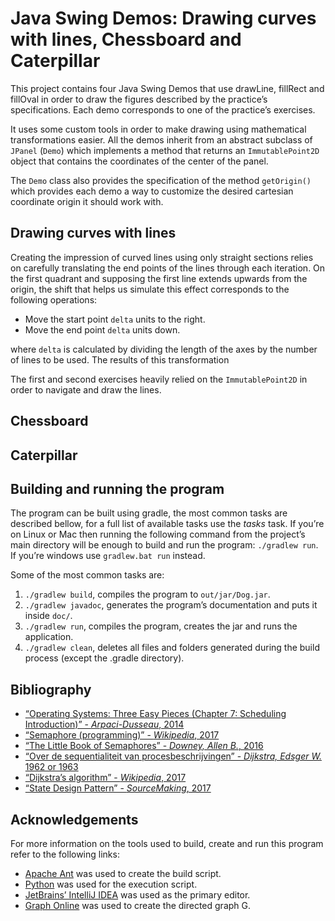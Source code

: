# Java Swing Demos: Drawing curves with lines, Chessboard and Caterpillar

This project contains four Java Swing Demos that use drawLine, fillRect
and fillOval in order to draw the figures described by the practice’s
specifications. Each demo corresponds to one of the practice’s
exercises.

It uses some custom tools in order to make drawing using mathematical
transformations easier. All the demos inherit from an abstract subclass
of `JPanel` (`Demo`) which implements a method that returns an
`ImmutablePoint2D` object that contains the coordinates of the center of
the panel.

The `Demo` class also provides the specification of the method
`getOrigin()` which provides each demo a way to customize the desired
cartesian coordinate origin it should work with.

## Drawing curves with lines

Creating the impression of curved lines using only straight sections
relies on carefully translating the end points of the lines through each
iteration. On the first quadrant and supposing the first line extends
upwards from the origin, the shift that helps us simulate this effect
corresponds to the following operations:

  - Move the start point `delta` units to the right.
  - Move the end point `delta` units down.

where `delta` is calculated by dividing the length of the axes by the
number of lines to be used. The results of this transformation

The first and second exercises heavily relied on the `ImmutablePoint2D`
in order to navigate and draw the lines.

## Chessboard

## Caterpillar

## Building and running the program

The program can be built using gradle, the most common tasks are
described bellow, for a full list of available tasks use the *tasks*
task. If you’re on Linux or Mac then running the following command from
the project’s main directory will be enough to build and run the
program: `./gradlew run`. If you’re windows use `gradlew.bat run`
instead.

Some of the most common tasks are:

1.  `./gradlew build`, compiles the program to `out/jar/Dog.jar`.
2.  `./gradlew javadoc`, generates the program’s documentation and puts
    it inside `doc/`.
3.  `./gradlew run`, compiles the program, creates the jar and runs the
    application.
4.  `./gradlew clean`, deletes all files and folders generated during
    the build process (except the .gradle directory).

## Bibliography

  - [“Operating Systems: Three Easy Pieces (Chapter 7: Scheduling
    Introduction)” - *Arpaci-Dusseau*,
    2014](http://pages.cs.wisc.edu/~remzi/OSTEP/cpu-sched.pdf)
  - [“Semaphore (programming)” - *Wikipedia*,
    2017](https://en.wikipedia.org/wiki/Semaphore_\(programming\))
  - [“The Little Book of Semaphores” - *Downey, Allen B.*,
    2016](http://greenteapress.com/semaphores/)
  - [“Over de sequentialiteit van procesbeschrijvingen” - *Dijkstra,
    Edsger W.* 1962 or
    1963](http://www.cs.utexas.edu/users/EWD/ewd00xx/EWD35.PDF)
  - [“Dijkstra’s algorithm” - *Wikipedia*,
    2017](https://en.wikipedia.org/wiki/Dijkstra%27s_algorithm)
  - [“State Design Pattern” - *SourceMaking*,
    2017](https://sourcemaking.com/design_patterns/state)

## Acknowledgements

For more information on the tools used to build, create and run this
program refer to the following links:

  - [Apache Ant](http://ant.apache.org/) was used to create the build
    script.
  - [Python](https://www.python.org/) was used for the execution script.
  - [JetBrains’ IntelliJ IDEA](https://www.jetbrains.com/idea/) was used
    as the primary editor.
  - [Graph Online](http://graphonline.ru/en/) was used to create the
    directed graph G.
